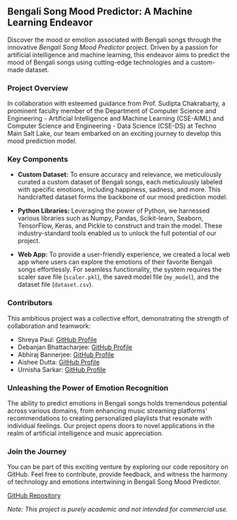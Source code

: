 ## Bengali Song Mood Predictor: A Machine Learning Endeavor

Discover the mood or emotion associated with Bengali songs through the innovative *Bengali Song Mood Predictor* project. Driven by a passion for artificial intelligence and machine learning, this endeavor aims to predict the mood of Bengali songs using cutting-edge technologies and a custom-made dataset.

### Project Overview

In collaboration with esteemed guidance from Prof. Sudipta Chakrabarty, a prominent faculty member of the Department of Computer Science and Engineering - Artificial Intelligence and Machine Learning (CSE-AIML) and Computer Science and Engineering - Data Science (CSE-DS) at Techno Main Salt Lake, our team embarked on an exciting journey to develop this mood prediction model.

### Key Components

- **Custom Dataset:** To ensure accuracy and relevance, we meticulously curated a custom dataset of Bengali songs, each meticulously labeled with specific emotions, including happiness, sadness, and more. This handcrafted dataset forms the backbone of our mood prediction model.

- **Python Libraries:** Leveraging the power of Python, we harnessed various libraries such as Numpy, Pandas, Scikit-learn, Seaborn, TensorFlow, Keras, and Pickle to construct and train the model. These industry-standard tools enabled us to unlock the full potential of our project.

- **Web App:** To provide a user-friendly experience, we created a local web app where users can explore the emotions of their favorite Bengali songs effortlessly. For seamless functionality, the system requires the scaler save file (`scaler.pkl`), the saved model file (`my_model`), and the dataset file (`dataset.csv`).

### Contributors

This ambitious project was a collective effort, demonstrating the strength of collaboration and teamwork:

- Shreya Paul: [GitHub Profile](https://github.com/Shreyaa5)
- Debanjan Bhattacharjee: [GitHub Profile](https://github.com/collegecoder25)
- Abhiraj Bannerjee: [GitHub Profile](https://github.com/Wriki-tmsl)
- Aishee Dutta: [GitHub Profile](https://github.com/Aishee23)
- Urnisha Sarkar: [GitHub Profile](https://github.com/Urnisha2002)

### Unleashing the Power of Emotion Recognition

The ability to predict emotions in Bengali songs holds tremendous potential across various domains, from enhancing music streaming platforms' recommendations to creating personalized playlists that resonate with individual feelings. Our project opens doors to novel applications in the realm of artificial intelligence and music appreciation.

### Join the Journey

You can be part of this exciting venture by exploring our code repository on GitHub. Feel free to contribute, provide feedback, and witness the harmony of technology and emotions intertwining in Bengali Song Mood Predictor.

[GitHub Repository](https://github.com/BengaliSongMoodPredictor)

*Note: This project is purely academic and not intended for commercial use.*
